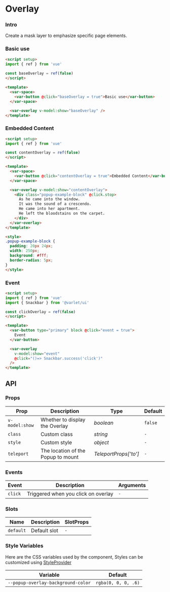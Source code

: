 # Overlay

### Intro

Create a mask layer to emphasize specific page elements.


### Basic use

```html
<script setup>
import { ref } from 'vue'
  
const baseOverlay = ref(false)
</script>

<template>
  <var-space>
    <var-button @click="baseOverlay = true">Basic use</var-button>
  </var-space>

  <var-overlay v-model:show="baseOverlay" />
</template>

```

### Embedded Content

```html
<script setup>
import { ref } from 'vue'

const contentOverlay = ref(false)
</script>

<template>
  <var-space>
    <var-button @click="contentOverlay = true">Embedded Content</var-button>
  </var-space>

  <var-overlay v-model:show="contentOverlay">
    <div class="popup-example-block" @click.stop>
      As he came into the window.
      It was the sound of a crescendo.
      He came into her apartment.
      He left the bloodstains on the carpet.
    </div>
  </var-overlay>
</template>

<style>
.popup-example-block {
  padding: 20px 24px;
  width: 250px;
  background: #fff;
  border-radius: 5px;
}
</style>
```

### Event
```html
<script setup>
import { ref } from 'vue'
import { Snackbar } from '@varlet/ui'

const clickOverlay = ref(false)
</script>

<template>
  <var-button type="primary" block @click="event = true">
    Event
  </var-button>

  <var-overlay
    v-model:show="event"
    @click="()=> Snackbar.success('click')"
  />
</template>

```

## API

### Props

| Prop           | Description                        | 	Type                 | Default |
|----------------|------------------------------------|-----------------------|---------|
| `v-model:show` | Whether to display the Overlay     | _boolean_             | `false` |
| `class`        | Custom class                       | _string_              | `-`     |
| `style`        | Custom style                       | _object_              | `-`     |
| `teleport`     | The location of the Popup to mount | _TeleportProps['to']_ | `-`     |
### Events

| Event   | Description                         | Arguments |
|---------|-------------------------------------|-----------|
| `click` | Triggered when you click on overlay | `-`       |

### Slots

| Name      | Description  | SlotProps |
|-----------|--------------|-----------|
| `default` | Default slot | `-`       |

### Style Variables
Here are the CSS variables used by the component, Styles can be customized using [StyleProvider](#/en-US/style-provider)

| Variable                           | Default             |
|------------------------------------|---------------------|
| `--popup-overlay-background-color` | `rgba(0, 0, 0, .6)` |
